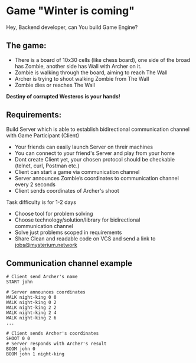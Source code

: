 # Game "Winter is coming"

Hey, Backend developer, can You build Game Engine?

## The game:
- There is a board of 10x30 cells (like chess board), one side of the broad has Zombie, another side has Wall with Archer on it.
- Zombie is walking through the board, aiming to reach The Wall
- Archer is trying to shoot walking Zombie from The Wall
- Zombie dies or reaches The Wall

**Destiny of corrupted Westeros is your hands!**

## Requirements:
Build Server which is able to establish bidirectional communication channel with Game Participant (Client)

- Your friends can easily launch Server on threir machines
- You can connect to your friend's Server and play from your home
- Dont create Client yet, your chosen protocol should be checkable (telnet, curl, Postman etc.)
- Client can start a game via communication channel
- Server announces Zombie’s coordinates to communication channel every 2 seconds
- Client sends coordinates of Archer's shoot

Task difficulty is for 1-2 days
- Choose tool for problem solving
- Choose technology/solution/library for bidirectional communication channel
- Solve just problems scoped in requirements
- Share Clean and readable code on VCS and send a link to jobs@mysterium.network

## Communication channel example
```
# Client send Archer's name
START john
```

```
# Server announces coordinates
WALK night-king 0 0
WALK night-king 0 2
WALK night-king 2 2
WALK night-king 2 4
WALK night-king 2 6
...
```

```
# Client sends Archer's coordinates
SHOOT 0 0
# Server responds with Archer's result
BOOM john 0
BOOM john 1 night-king
```